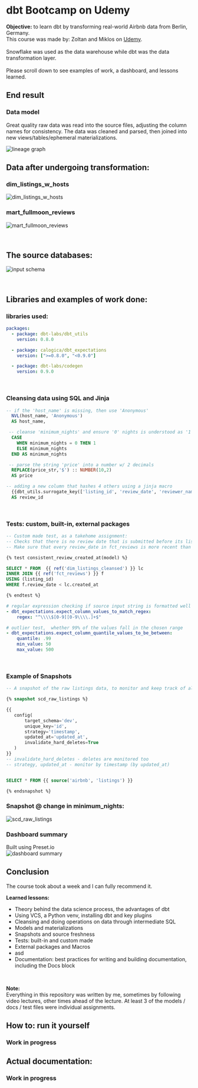 # dbt Bootcamp on Udemy
**Objective:** to learn dbt by transforming real-world Airbnb data from Berlin, Germany.
</br>
This course was made by: Zoltan and Miklos on [Udemy](https://www.udemy.com/course/complete-dbt-data-build-tool-bootcamp-zero-to-hero-learn-dbt).
</br>
</br>
Snowflake was used as the data warehouse while dbt was the data transformation layer.
</br>
</br>
Please scroll down to see examples of work, a dashboard, and lessons learned.

## End result
### Data model
Great quality raw data was read into the source files, adjusting the column names for consistency. The data was cleaned and parsed, then joined into new views/tables/ephemeral materializations.
</br>

![lineage graph](dbtbootcamp/assets/lineage_graph.png)

## Data after undergoing transformation:
### dim_listings_w_hosts
![dim_listings_w_hosts](dbtbootcamp/assets/dim_listings_w_hosts.png)
### mart_fullmoon_reviews
![mart_fullmoon_reviews](dbtbootcamp/assets/mart_fullmoon_reviews.png)

</br>

## The source databases:
![input schema](dbtbootcamp/assets/input_schema.png)

</br>


## Libraries and examples of work done:
### libraries used:
```yaml
packages:
  - package: dbt-labs/dbt_utils
    version: 0.8.0

  - package: calogica/dbt_expectations
    version: [">=0.8.0", "<0.9.0"]

  - package: dbt-labs/codegen
    version: 0.9.0

```
</br>

### Cleansing data using SQL and Jinja
```sql
-- if the 'host_name' is missing, then use 'Anonymous'
  NVL(host_name, 'Anonymous')
  AS host_name,
```
```sql
 -- cleanse 'minimum_nights' and ensure '0' nights is understood as '1'
  CASE
	WHEN minimum_nights = 0 THEN 1
    ELSE minimum_nights
  END AS minimum_nights
```
```sql
 -- parse the string 'price' into a number w/ 2 decimals
  REPLACE(price_str,'$') :: NUMBER(10,2)
  AS price
```
```sql
-- adding a new column that hashes 4 others using a jinja macro
  {{dbt_utils.surrogate_key(['listing_id', 'review_date', 'reviewer_name', 'review_text'])}}
  AS review_id

```
</br>

### Tests: custom, built-in, external packages

```sql
-- Custom made test, as a takehome assignment:
-- Checks that there is no review date that is submitted before its listing was created
-- Make sure that every review_date in fct_reviews is more recent than the associated created_at in dim_listings_cleansed

{% test consistent_review_created_at(model) %}

SELECT * FROM  {{ ref('dim_listings_cleansed') }} lc
INNER JOIN {{ ref('fct_reviews') }} f
USING (listing_id)
WHERE f.review_date < lc.created_at

{% endtest %}
```

```yaml
# regular expression checking if source input string is formatted well
- dbt_expectations.expect_column_values_to_match_regex:
	regex: "^\\\\$[0-9][0-9\\\\.]+$"
```

```yaml
# outlier test,  whether 99% of the values fall in the chosen range
- dbt_expectations.expect_column_quantile_values_to_be_between:
	quantile: .99
	min_value: 50
	max_value: 500
```
</br>

### Example of Snapshots
```sql
-- A snapshot of the raw listings data, to monitor and keep track of all past versions

{% snapshot scd_raw_listings %}

{{
   config(
       target_schema='dev',
       unique_key='id',
       strategy='timestamp',
       updated_at='updated_at',
       invalidate_hard_deletes=True
   )
}}
-- invalidate_hard_deletes - deletes are monitored too
-- strategy, updated_at - monitor by timestamp (by updated_at)


SELECT * FROM {{ source('airbnb', 'listings') }}

{% endsnapshot %}
```
### Snapshot @ change in minimum_nights:
![scd_raw_listings](dbtbootcamp/assets/snapshot-scd_raw_listings.png)
</br>


### Dashboard summary
Built using Preset.io
</br>
![dashboard summary](dbtbootcamp/assets/dashboard-dbt-airbnb-summary.png)
</br>

## Conclusion
The course took about a week and I can fully recommend it.
</br>

**Learned lessons:**
* Theory behind the data science process, the advantages of dbt
* Using VCS, a Python venv, installing dbt and key plugins
* Cleansing and doing operations on data through intermediate SQL
* Models and materializations
* Snapshots and source freshness
* Tests: built-in and custom made
* External packages and Macros
* asd
* Documentation: best practices for writing and building documentation, including the Docs block
</br>

**Note:** </br>
Everything in this repository was written by me, sometimes by following video lectures, other times ahead of the lecture. At least 3 of the models / docs / test files were individual assignments.
</br>



## How to: run it yourself
### Work in progress

## Actual documentation:
### Work in progress
